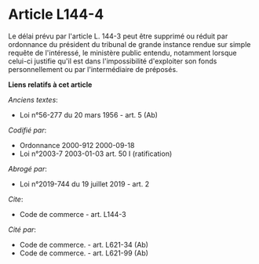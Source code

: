 # Article L144-4

Le délai prévu par l'article L. 144-3 peut être supprimé ou réduit par ordonnance du président du tribunal de grande instance
rendue sur simple requête de l'intéressé, le ministère public entendu, notamment lorsque celui-ci justifie qu'il est dans
l'impossibilité d'exploiter son fonds personnellement ou par l'intermédiaire de préposés.

**Liens relatifs à cet article**

_Anciens textes_:

  - Loi n°56-277 du 20 mars 1956 - art. 5 (Ab)

_Codifié par_:

  - Ordonnance 2000-912 2000-09-18
  - Loi n°2003-7 2003-01-03 art. 50 I (ratification)

_Abrogé par_:

  - Loi n°2019-744 du 19 juillet 2019 - art. 2

_Cite_:

  - Code de commerce - art. L144-3

_Cité par_:

  - Code de commerce. - art. L621-34 (Ab)
  - Code de commerce. - art. L621-99 (Ab)
